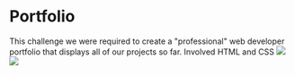 # Portfolio
This challenge we were required to create a "professional" web developer portfolio that displays all of our projects so far.
Involved HTML and CSS
<img src="C:\Users\Impact\OneDrive\Pictures\Screenshots\Screenshot (6).png">
<img src="C:\Users\Impact\OneDrive\Pictures\Screenshots\Screenshot (7).png">

